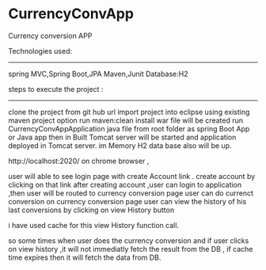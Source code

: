 # CurrencyConvApp
Currency conversion APP

Technologies used:
___________________________________________________________ 
spring MVC,Spring Boot,JPA
Maven,Junit
Database:H2

steps to execute the project :
_____________________________________________
clone the project from git hub url 
import project into eclipse using existing maven project option 
run maven:clean install 
war file will be created 
run CurrencyConvAppApplication java file from root folder as spring Boot App or Java app
 then in Built Tomcat server will be started and application deployed in Tomcat server.
 im Memory H2 data base also will be up.
 
 http://localhost:2020/ on chrome browser ,
 
  user  will able to see login page with create Account link .
  create account by clicking on that link 
  after creating account ,user can login to application ,then user will be routed to currency conversion page
  user can do currenct conversion on currency conversion page
 user can view the history of his last conversions by clicking on view History button 

i have used cache for this view History function call.

so some times when user does the currency conversion and if user clicks on view history ,it will not immediatly fetch the result from the DB ,
if cache time expires then it will fetch the data from DB.

 
  


